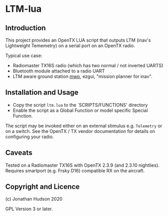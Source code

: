 # LTM-lua

## Introduction

This project provides an OpenTX LUA script that outputs LTM (inav's Lightweight Tememetry) on a serial port on an OpenTX radio.

Typical use case:

* Radiomaster TX16S radio (which has two normal / not inverted UARTS)
* Bluetooth module attached to a radio UART
* LTM aware ground station [mwp](https://github.com/stronnag/mwptools), ezgui, "mission planner for inav".

## Installation and Usage

* Copy the script `ltm.lua` to the `SCRIPTS/FUNCTIONS' directory
* Enable the script as a Global Function or model specific Special Function.

The script may be invoked either on an external stimulus e.g. `Telemetry` or on a switch. See the OpenTX / TX vendor documentation for details on configuring your radio.

## Caveats

Tested on a Radiomaster TX16S with OpenTX 2.3.9 (and 2.3.10 nightlies).
Requires smartport (e.g. Frsky D16) compatible RX on the aircraft.

## Copyright and Licence

(c) Jonathan Hudson 2020

GPL Version 3 or later.
